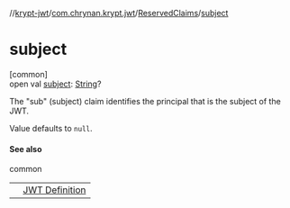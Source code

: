 //[krypt-jwt](../../../index.md)/[com.chrynan.krypt.jwt](../index.md)/[ReservedClaims](index.md)/[subject](subject.md)

# subject

[common]\
open val [subject](subject.md): [String](https://kotlinlang.org/api/latest/jvm/stdlib/kotlin/-string/index.html)?

The &quot;sub&quot; (subject) claim identifies the principal that is the subject of the JWT.

Value defaults to `null`.

#### See also

common

| | |
|---|---|
|  | [JWT Definition](https://datatracker.ietf.org/doc/html/rfc7519#section-4.1.2) |
